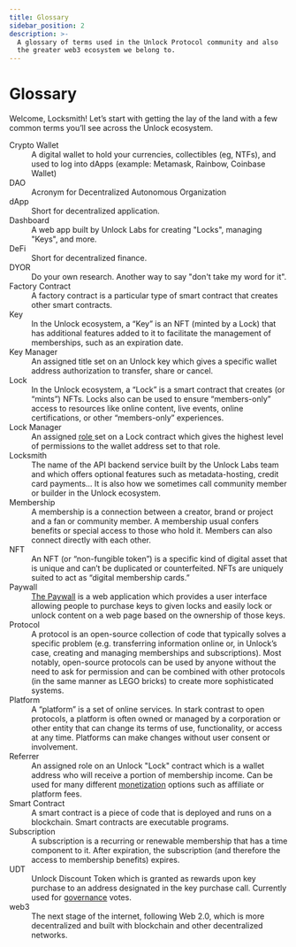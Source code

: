 ```yaml
---
title: Glossary
sidebar_position: 2
description: >- 
  A glossary of terms used in the Unlock Protocol community and also
  the greater web3 ecosystem we belong to.
---
```


# Glossary

Welcome, Locksmith! Let’s start with getting the lay of the land with a few common terms you’ll see across the Unlock ecosystem.

<dl>
  <dt>Crypto Wallet</dt>
    <dd>A digital wallet to hold your currencies, collectibles (eg, NTFs), and 
    used to log into dApps (example: Metamask, Rainbow, Coinbase Wallet)</dd>

  <dt>DAO</dt>
    <dd>Acronym for Decentralized Autonomous Organization</dd>

  <dt>dApp</dt>
    <dd>Short for decentralized application.</dd>
            
  <dt>Dashboard</dt>
    <dd>A web app built by Unlock Labs for creating "Locks", managing "Keys", 
      and more.</dd>

  <dt>DeFi</dt>
    <dd>Short for decentralized finance.</dd>

  <dt>DYOR</dt>
    <dd>Do your own research. Another way to say "don't take my word for it".</dd>

  <dt>Factory Contract</dt>
    <dd>A factory contract is a particular type of smart contract that creates other smart contracts.</dd>

  <dt>Key</dt>
    <dd>In the Unlock ecosystem, a “Key” is an NFT (minted by a Lock) that has 
    additional features added to it to facilitate the management of memberships, 
    such as an expiration date.</dd>
  
  <dt>Key Manager</dt>
    <dd>An assigned title set on an Unlock key which gives a specific wallet
    address authorization to transfer, share or cancel.</dd>

  <dt>Lock</dt>
    <dd>In the Unlock ecosystem, a “Lock” is a smart contract that creates 
    (or “mints”) NFTs. Locks also can be used to ensure “members-only” access 
    to resources like online content, live events, online certifications, or 
    other “members-only” experiences.</dd>
  
  <dt>Lock Manager</dt>
    <dd>An assigned <a href="/core-protocol/public-lock/access-control#roles">role </a>
    set on a Lock contract which gives the highest level of permissions to the 
    wallet address set to that role.</dd>
  
  <dt>Locksmith</dt>
    <dd>The name of the API backend service built by the Unlock Labs team and which offers optional features such as metadata-hosting, credit card payments...  It is also how we sometimes call community member or builder in the Unlock ecosystem. </dd>

  <dt>Membership</dt>
    <dd>A membership is a connection between a creator, brand or project and a 
    fan or community member. A membership usual confers benefits or special access 
    to those who hold it. Members can also connect directly with each other.</dd>

  <dt>NFT</dt>
    <dd>An NFT (or “non-fungible token”) is a specific kind of digital asset that 
    is unique and can’t be duplicated or counterfeited. NFTs are uniquely suited 
    to act as “digital membership cards.”</dd>

  <dt>Paywall</dt>
    <dd><a href="/tools/paywall/">The Paywall</a> is a web application which 
    provides a user interface allowing people to purchase keys to given locks and 
    easily lock or unlock content on a web page based on the ownership of those 
    keys.</dd>
  
  <dt>Protocol</dt>
    <dd>A protocol is an open-source collection of code that typically solves a 
    specific problem (e.g. transferring information online or, in Unlock’s case, 
    creating and managing memberships and subscriptions). Most notably, open-source 
    protocols can be used by anyone without the need to ask for permission and can 
    be combined with other protocols (in the same manner as LEGO bricks) to create 
    more sophisticated systems.</dd>

  <dt>Platform</dt>
    <dd>A “platform” is a set of online services. In stark contrast to open 
    protocols, a platform is often owned or managed by a corporation or other 
    entity that can change its terms of use, functionality, or access at any time. 
    Platforms can make changes without user consent or involvement.</dd>

  <dt>Referrer</dt>
    <dd>An assigned role on an Unlock "Lock" contract which is a wallet address
    who will receive a portion of membership income. Can be used for many 
    different <a href="https://unlock-protocol.com/blog/referral-fees">monetization</a> options such as affiliate or platform fees.</dd>
  
  <dt>Smart Contract</dt>
    <dd>A smart contract is a piece of code that is deployed and runs on a blockchain. Smart contracts are executable programs.</dd>

  <dt>Subscription</dt>
    <dd>A subscription is a recurring or renewable membership that has a time 
    component to it. After expiration, the subscription (and therefore the access 
    to membership benefits) expires.</dd>

  <dt>UDT</dt>
    <dd>Unlock Discount Token which is granted as rewards upon key purchase to 
    an address designated in the key purchase call. Currently used for  
    <a href="/governance/"> governance</a> votes.</dd>

  <dt>web3</dt>
    <dd>The next stage of the internet, following Web 2.0, which is more 
decentralized and built with blockchain and other decentralized networks.</dd>
</dl>